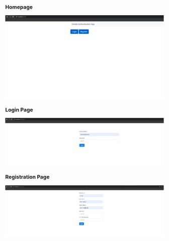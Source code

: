 ### Homepage
![Homepage](img/home.png)

### Login Page
![Login Page](img/login.png)

### Registration Page
![Register Page](img/register.png)